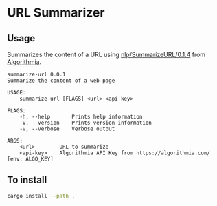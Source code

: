 # URL Summarizer

## Usage

Summarizes the content of a URL using [nlp/SummarizeURL/0.1.4](https://algorithmia.com/algorithms/nlp/SummarizeURL) from [Algorithmia](https://algorithmia.com/).

```text
summarize-url 0.0.1
Summarize the content of a web page

USAGE:
    summarize-url [FLAGS] <url> <api-key>

FLAGS:
    -h, --help       Prints help information
    -V, --version    Prints version information
    -v, --verbose    Verbose output

ARGS:
    <url>        URL to summarize
    <api-key>    Algorithmia API Key from https://algorithmia.com/ [env: ALGO_KEY]
```

## To install

```bash
cargo install --path .
```
